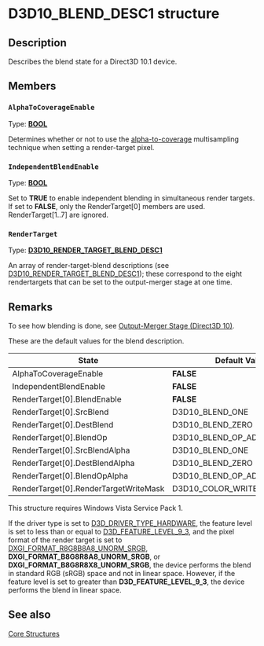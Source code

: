 # D3D10_BLEND_DESC1 structure

## Description

Describes the blend state for a Direct3D 10.1 device.

## Members

### `AlphaToCoverageEnable`

Type: **[BOOL](https://learn.microsoft.com/windows/desktop/WinProg/windows-data-types)**

Determines whether or not to use the [alpha-to-coverage](https://learn.microsoft.com/windows/desktop/direct3d11/d3d10-graphics-programming-guide-blend-state) multisampling technique when setting a render-target pixel.

### `IndependentBlendEnable`

Type: **[BOOL](https://learn.microsoft.com/windows/desktop/WinProg/windows-data-types)**

Set to **TRUE** to enable independent blending in simultaneous render targets. If set to **FALSE**, only the RenderTarget[0] members are used. RenderTarget[1..7] are ignored.

### `RenderTarget`

Type: **[D3D10_RENDER_TARGET_BLEND_DESC1](https://learn.microsoft.com/windows/desktop/api/d3d10_1/ns-d3d10_1-d3d10_render_target_blend_desc1)**

An array of render-target-blend descriptions (see [D3D10_RENDER_TARGET_BLEND_DESC1](https://learn.microsoft.com/windows/desktop/api/d3d10_1/ns-d3d10_1-d3d10_render_target_blend_desc1)); these correspond to the eight rendertargets
that can be set to the output-merger stage at one time.

## Remarks

To see how blending is done, see [Output-Merger Stage (Direct3D 10)](https://learn.microsoft.com/windows/desktop/direct3d11/d3d10-graphics-programming-guide-output-merger-stage).

These are the default values for the blend description.

| State | Default Value |
| --- | --- |
| AlphaToCoverageEnable | **FALSE** |
| IndependentBlendEnable | **FALSE** |
| RenderTarget[0].BlendEnable | **FALSE** |
| RenderTarget[0].SrcBlend | D3D10_BLEND_ONE |
| RenderTarget[0].DestBlend | D3D10_BLEND_ZERO |
| RenderTarget[0].BlendOp | D3D10_BLEND_OP_ADD |
| RenderTarget[0].SrcBlendAlpha | D3D10_BLEND_ONE |
| RenderTarget[0].DestBlendAlpha | D3D10_BLEND_ZERO |
| RenderTarget[0].BlendOpAlpha | D3D10_BLEND_OP_ADD |
| RenderTarget[0].RenderTargetWriteMask | D3D10_COLOR_WRITE_ENABLE_ALL |

This structure requires Windows Vista Service Pack 1.

If the driver type is set to [D3D_DRIVER_TYPE_HARDWARE](https://learn.microsoft.com/windows/desktop/api/d3dcommon/ne-d3dcommon-d3d_driver_type), the feature level is set to less than or equal to [D3D_FEATURE_LEVEL_9_3](https://learn.microsoft.com/windows/desktop/api/d3dcommon/ne-d3dcommon-d3d_feature_level), and the pixel format of the render target is set to [DXGI_FORMAT_R8G8B8A8_UNORM_SRGB](https://learn.microsoft.com/windows/desktop/api/dxgiformat/ne-dxgiformat-dxgi_format), **DXGI_FORMAT_B8G8R8A8_UNORM_SRGB**, or **DXGI_FORMAT_B8G8R8X8_UNORM_SRGB**, the device performs the blend in standard RGB (sRGB) space and not in linear space. However, if the feature level is set to greater than **D3D_FEATURE_LEVEL_9_3**, the device performs the blend in linear space.

## See also

[Core Structures](https://learn.microsoft.com/windows/desktop/direct3d10/d3d10-graphics-reference-d3d10-core-structures)